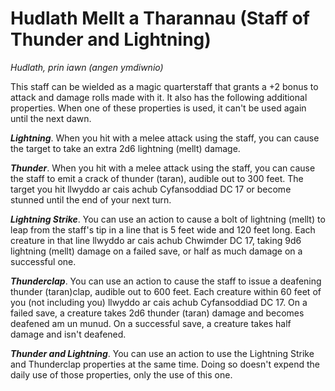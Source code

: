 # Hudlath Mellt a Tharannau (Staff of Thunder and Lightning)

*Hudlath, prin iawn (angen ymdiwnio)*

This staff can be wielded as a magic quarterstaff that grants a +2 bonus to attack and damage rolls made with it. It also has the following additional properties. When one of these properties is used, it can't be used again until the next dawn.

***Lightning***. When you hit with a melee attack using the staff, you can cause the target to take an extra 2d6 lightning (mellt) damage.

***Thunder***. When you hit with a melee attack using the staff, you can cause the staff to emit a crack of thunder (taran), audible out to 300 feet. The target you hit llwyddo ar cais achub Cyfansoddiad DC 17 or become stunned until the end of your next turn.

***Lightning Strike***. You can use an action to cause a bolt of lightning (mellt) to leap from the staff's tip in a line that is 5 feet wide and 120 feet long. Each creature in that line llwyddo ar cais achub Chwimder DC 17, taking 9d6 lightning (mellt) damage on a failed save, or half as much damage on a successful one.

***Thunderclap***. You can use an action to cause the staff to issue a deafening thunder (taran)clap, audible out to 600 feet. Each creature within 60 feet of you (not including you) llwyddo ar cais achub Cyfansoddiad DC 17. On a failed save, a creature takes 2d6 thunder (taran) damage and becomes deafened am un munud. On a successful save, a creature takes half damage and isn't deafened.

***Thunder and Lightning***. You can use an action to use the Lightning Strike and Thunderclap properties at the same time. Doing so doesn't expend the daily use of those properties, only the use of this one.